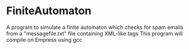 # FiniteAutomaton
A program to simulate a finite automaton which checks for spam emails from a "messagefile.txt" file containing XML-like tags
This program will compile on Empress using gcc
